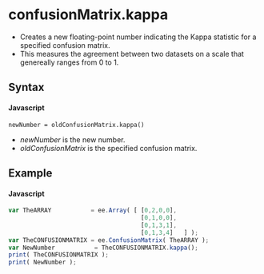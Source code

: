 # confusionMatrix.kappa
- Creates a new floating-point number indicating the Kappa statistic for a specified confusion matrix.
- This measures the agreement between two datasets on a scale that genereally ranges from 0 to 1.
       
## Syntax

#### Javascript

```
newNumber = oldConfusionMatrix.kappa()
```
- *newNumber* is the new number.
- *oldConfusionMatrix* is the specified confusion matrix.

## Example

#### Javascript
```javascript
var TheARRAY           = ee.Array( [ [0,2,0,0],  
                                     [0,1,0,0],  
                                     [0,1,3,1], 
                                     [0,1,3,4]   ] ); 
var TheCONFUSIONMATRIX = ee.ConfusionMatrix( TheARRAY ); 
var NewNumber           = TheCONFUSIONMATRIX.kappa(); 
print( TheCONFUSIONMATRIX ); 
print( NewNumber ); 
```
